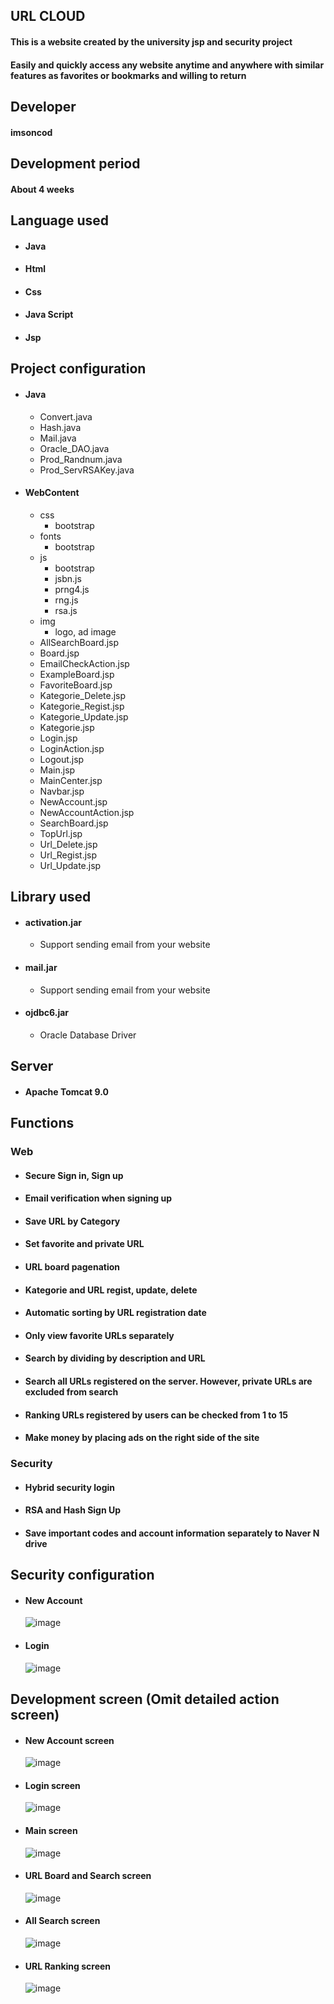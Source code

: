 ## URL CLOUD
#### This is a website created by the university jsp and security project
#### Easily and quickly access any website anytime and anywhere with similar features as favorites or bookmarks and willing to return
## Developer
#### imsoncod
## Development period
#### About 4 weeks
## Language used
* #### Java
* #### Html
* #### Css
* #### Java Script
* #### Jsp
## Project configuration
* #### Java
  * Convert.java
  * Hash.java
  * Mail.java
  * Oracle_DAO.java
  * Prod_Randnum.java
  * Prod_ServRSAKey.java
* #### WebContent
  * css
    * bootstrap
  * fonts
    * bootstrap
  * js
    * bootstrap
    * jsbn.js
    * prng4.js
    * rng.js
    * rsa.js
  * img
    * logo, ad image
  * AllSearchBoard.jsp
  * Board.jsp
  * EmailCheckAction.jsp
  * ExampleBoard.jsp
  * FavoriteBoard.jsp
  * Kategorie_Delete.jsp
  * Kategorie_Regist.jsp
  * Kategorie_Update.jsp
  * Kategorie.jsp
  * Login.jsp
  * LoginAction.jsp
  * Logout.jsp
  * Main.jsp
  * MainCenter.jsp
  * Navbar.jsp
  * NewAccount.jsp
  * NewAccountAction.jsp
  * SearchBoard.jsp
  * TopUrl.jsp
  * Url_Delete.jsp
  * Url_Regist.jsp
  * Url_Update.jsp
## Library used
* #### activation.jar
  * Support sending email from your website
* #### mail.jar
  * Support sending email from your website
* #### ojdbc6.jar
  * Oracle Database Driver
## Server
* #### Apache Tomcat 9.0
## Functions
### Web
  * #### Secure Sign in, Sign up
  * #### Email verification when signing up
  * #### Save URL by Category
  * #### Set favorite and private URL
  * #### URL board pagenation
  * #### Kategorie and URL regist, update, delete
  * #### Automatic sorting by URL registration date
  * #### Only view favorite URLs separately
  * #### Search by dividing by description and URL
  * #### Search all URLs registered on the server. However, private URLs are excluded from search
  * #### Ranking URLs registered by users can be checked from 1 to 15
  * #### Make money by placing ads on the right side of the site
### Security
  * #### Hybrid security login
  * #### RSA and Hash Sign Up
  * #### Save important codes and account information separately to Naver N drive
## Security configuration
* #### New Account
     ![image](https://user-images.githubusercontent.com/48934537/71766902-a1fbb580-2f48-11ea-941b-d5d85c6902ea.png)
* #### Login 
     ![image](https://user-images.githubusercontent.com/48934537/71766983-a5437100-2f49-11ea-85bf-8bb9004ff671.png)  
## Development screen (Omit detailed action screen)
* #### New Account screen     
     ![image](https://user-images.githubusercontent.com/48934537/71659988-eb9fa100-2d8c-11ea-83a8-c7a00ddedc48.png)
* #### Login screen
     ![image](https://user-images.githubusercontent.com/48934537/71659959-cad74b80-2d8c-11ea-8bd5-53bb4c63b242.png)
* #### Main screen
     ![image](https://user-images.githubusercontent.com/48934537/71660075-433e0c80-2d8d-11ea-9487-41ccbae97658.png)
* #### URL Board and Search screen
     ![image](https://user-images.githubusercontent.com/48934537/71660327-09b9d100-2d8e-11ea-8532-c917cff36e70.png)
* #### All Search screen
     ![image](https://user-images.githubusercontent.com/48934537/71660291-e858e500-2d8d-11ea-9ff5-946573ca548e.png)
* #### URL Ranking screen
     ![image](https://user-images.githubusercontent.com/48934537/71660243-be072780-2d8d-11ea-9303-ccb7d79ff4db.png)

